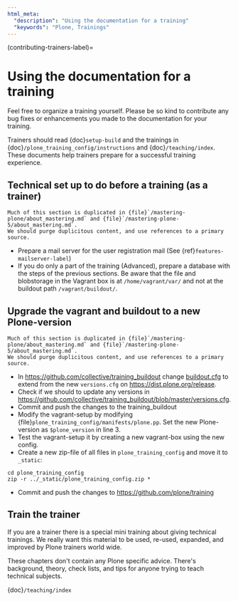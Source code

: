 ```yaml
---
html_meta:
  "description": "Using the documentation for a training"
  "keywords": "Plone, Trainings"
---
```


(contributing-trainers-label)=

# Using the documentation for a training

Feel free to organize a training yourself.
Please be so kind to contribute any bug fixes or enhancements you made to the documentation for your training.

Trainers should read {doc}`setup-build` and the trainings in {doc}`/plone_training_config/instructions` and {doc}`/teaching/index`.
These documents help trainers prepare for a successful training experience.


## Technical set up to do before a training (as a trainer)

```{important}
Much of this section is duplicated in {file}`/mastering-plone/about_mastering.md` and {file}`/mastering-plone-5/about_mastering.md`.
We should purge duplicitous content, and use references to a primary source.
```

- Prepare a mail server for the user registration mail (See {ref}`features-mailserver-label`)
- If you do only a part of the training (Advanced), prepare a database with the steps of the previous sections. Be aware that the file and blobstorage in the Vagrant box is at `/home/vagrant/var/` and not at the buildout path `/vagrant/buildout/`.

## Upgrade the vagrant and buildout to a new Plone-version

```{important}
Much of this section is duplicated in {file}`/mastering-plone/about_mastering.md` and {file}`/mastering-plone-5/about_mastering.md`.
We should purge duplicitous content, and use references to a primary source.
```


- In <https://github.com/collective/training_buildout> change [buildout.cfg](https://github.com/collective/training_buildout/blob/master/buildout.cfg) to extend from the new `versions.cfg` on <https://dist.plone.org/release>.
- Check if we should to update any versions in <https://github.com/collective/training_buildout/blob/master/versions.cfg>.
- Commit and push the changes to the training_buildout
- Modify the vagrant-setup by modifying {file}`plone_training_config/manifests/plone.pp`. Set the new Plone-version as `$plone_version` in line 3.
- Test the vagrant-setup it by creating a new vagrant-box using the new config.
- Create a new zip-file of all files in `plone_training_config` and move it to `_static`:

```console
cd plone_training_config
zip -r ../_static/plone_training_config.zip *
```

- Commit and push the changes to <https://github.com/plone/training>

## Train the trainer

If you are a trainer there is a special mini training about giving technical trainings.
We really want this material to be used, re-used, expanded, and improved by Plone trainers world wide.

These chapters don't contain any Plone specific advice.
There's background, theory, check lists, and tips for anyone trying to teach technical subjects.

{doc}`/teaching/index`
